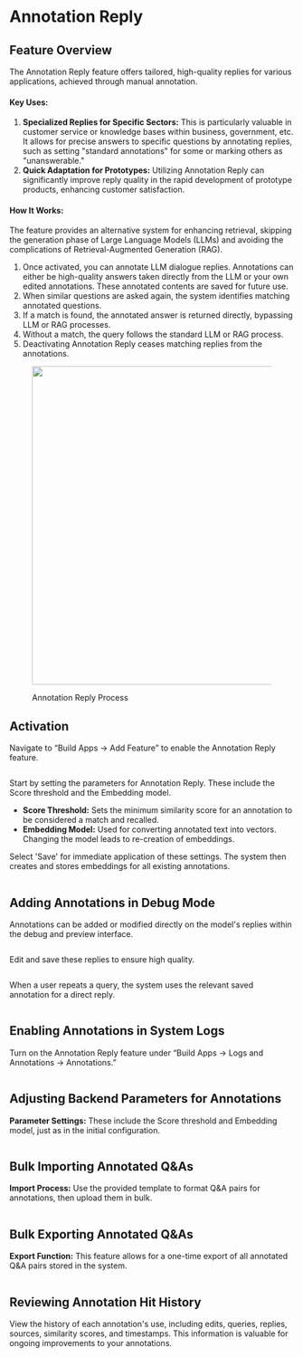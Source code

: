 # Annotation Reply

## Feature Overview

The Annotation Reply feature offers tailored, high-quality replies for various applications, achieved through manual annotation.

#### Key Uses:

1. **Specialized Replies for Specific Sectors:** This is particularly valuable in customer service or knowledge bases within business, government, etc. It allows for precise answers to specific questions by annotating replies, such as setting "standard annotations" for some or marking others as "unanswerable."
2. **Quick Adaptation for Prototypes:** Utilizing Annotation Reply can significantly improve reply quality in the rapid development of prototype products, enhancing customer satisfaction.

#### How It Works:

The feature provides an alternative system for enhancing retrieval, skipping the generation phase of Large Language Models (LLMs) and avoiding the complications of Retrieval-Augmented Generation (RAG).

1. Once activated, you can annotate LLM dialogue replies. Annotations can either be high-quality answers taken directly from the LLM or your own edited annotations. These annotated contents are saved for future use.
2. When similar questions are asked again, the system identifies matching annotated questions.
3. If a match is found, the annotated answer is returned directly, bypassing LLM or RAG processes.
4. Without a match, the query follows the standard LLM or RAG process.
5. Deactivating Annotation Reply ceases matching replies from the annotations.

<figure><img src="../.gitbook/assets/image.png" alt="" width="563"><figcaption><p>Annotation Reply Process</p></figcaption></figure>

## Activation

Navigate to “Build Apps -> Add Feature” to enable the Annotation Reply feature.

<figure><img src="../.gitbook/assets/screenshot-20231218-172146 (1).png" alt=""><figcaption></figcaption></figure>

Start by setting the parameters for Annotation Reply. These include the Score threshold and the Embedding model.

* **Score Threshold:** Sets the minimum similarity score for an annotation to be considered a match and recalled.
* **Embedding Model:** Used for converting annotated text into vectors. Changing the model leads to re-creation of embeddings.

Select 'Save' for immediate application of these settings. The system then creates and stores embeddings for all existing annotations.

<figure><img src="../.gitbook/assets/screenshot-20231218-172302.png" alt=""><figcaption></figcaption></figure>

## Adding Annotations in Debug Mode

Annotations can be added or modified directly on the model's replies within the debug and preview interface.

<figure><img src="../.gitbook/assets/screenshot-20231218-175934.png" alt=""><figcaption></figcaption></figure>

Edit and save these replies to ensure high quality.

<figure><img src="../.gitbook/assets/screenshot-20231218-180013.png" alt=""><figcaption></figcaption></figure>

When a user repeats a query, the system uses the relevant saved annotation for a direct reply.

<figure><img src="../.gitbook/assets/screenshot-20231218-180135.png" alt=""><figcaption></figcaption></figure>

## Enabling Annotations in System Logs

Turn on the Annotation Reply feature under “Build Apps -> Logs and Annotations -> Annotations.”

<figure><img src="../.gitbook/assets/screenshot-20231218-180233.png" alt=""><figcaption></figcaption></figure>

## Adjusting Backend Parameters for Annotations

**Parameter Settings:** These include the Score threshold and Embedding model, just as in the initial configuration.

<figure><img src="../.gitbook/assets/screenshot-20231218-180337.png" alt=""><figcaption></figcaption></figure>

## Bulk Importing Annotated Q\&As

**Import Process:** Use the provided template to format Q\&A pairs for annotations, then upload them in bulk.

<figure><img src="../.gitbook/assets/screenshot-20231218-180508.png" alt=""><figcaption></figcaption></figure>

## Bulk Exporting Annotated Q\&As

**Export Function:** This feature allows for a one-time export of all annotated Q\&A pairs stored in the system.

<figure><img src="../.gitbook/assets/screenshot-20231218-180611.png" alt=""><figcaption></figcaption></figure>

## Reviewing Annotation Hit History

View the history of each annotation's use, including edits, queries, replies, sources, similarity scores, and timestamps. This information is valuable for ongoing improvements to your annotations.

<figure><img src="../.gitbook/assets/screenshot-20231218-180737.png" alt=""><figcaption></figcaption></figure>
